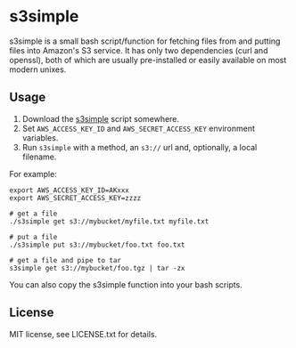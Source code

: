 # s3simple

s3simple is a small bash script/function for fetching files from and putting
files into Amazon's S3 service. It has only two dependencies (curl and
openssl), both of which are usually pre-installed or easily available on most
modern unixes.

## Usage

1. Download the [s3simple](s3simple) script somewhere.
2. Set `AWS_ACCESS_KEY_ID` and `AWS_SECRET_ACCESS_KEY` environment variables.
3. Run `s3simple` with a method, an `s3://` url and, optionally, a local filename.

For example:

    export AWS_ACCESS_KEY_ID=AKxxx
    export AWS_SECRET_ACCESS_KEY=zzzz

    # get a file
    ./s3simple get s3://mybucket/myfile.txt myfile.txt

    # put a file
    ./s3simple put s3://mybucket/foo.txt foo.txt

    # get a file and pipe to tar
    s3simple get s3://mybucket/foo.tgz | tar -zx

You can also copy the s3simple function into your bash scripts.

## License

MIT license, see LICENSE.txt for details.